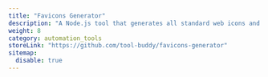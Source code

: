 ```yaml
---
title: "Favicons Generator"
description: "A Node.js tool that generates all standard web icons and favicons from a single source image."
weight: 8
category: automation_tools
storeLink: "https://github.com/tool-buddy/favicons-generator"
sitemap:
  disable: true
---
```

